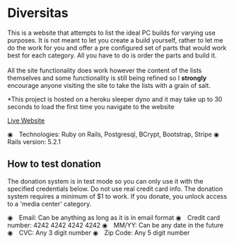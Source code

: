 <h1>Diversitas</h1>

<p>This is a website that attempts to list the ideal PC builds for varying use purposes. It is not meant to let you create a build yourself, rather to let me do the work for you and offer a pre configured set of parts that would work best for each category. All you have to do is order the parts and build it. <br><br>
All the site functionality does work however the content of the lists themselves and some functionality is still being refined so I <strong>strongly</strong> encourage anyone visiting the site to take the lists with a grain of salt.
</p>

*This project is hosted on a heroku sleeper dyno and it may take up to 30 seconds to load the first time you navigate to the website<br>

<a href="https://diversitas.herokuapp.com" target="_blank">Live Website</a>

&#9673;&emsp;Technologies: Ruby on Rails, Postgresql, BCrypt, Bootstrap, Stripe
&#9673;&emsp;Rails version: 5.2.1<br>

<h2>How to test donation</h2>
<p>The donation system is in test mode so you can only use it with the specified credentials below. Do not use real credit card info. The donation system requires a minimum of $1 to work. If you donate, you unlock access to a 'media center' category.</p>

&#9673;&emsp;Email: Can be anything as long as it is in email format
&#9673;&emsp;Credit card number: 4242 4242 4242 4242
&#9673;&emsp;MM/YY: Can be any date in the future
&#9673;&emsp;CVC: Any 3 digit number
&#9673;&emsp;Zip Code: Any 5 digit number<br>
